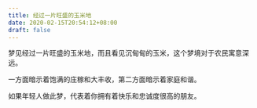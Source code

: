 ```yaml
---
title: 经过一片旺盛的玉米地
date: 2020-02-15T20:54:12+08:00
draft: false
---
```


梦见经过一片旺盛的玉米地，而且看见沉甸甸的玉米，这个梦境对于农民寓意深远。

一方面暗示着饱满的庄稼和大丰收，第二方面暗示着家庭和谐。

如果年轻人做此梦，代表着你拥有着快乐和忠诚度很高的朋友。

